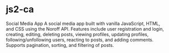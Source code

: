 # js2-ca
Social Media App A social media app built with vanilla JavaScript, HTML, and CSS using the Noroff API. Features include user registration and login, creating, editing, deleting posts, viewing profiles, updating profiles, following/unfollowing users, reacting to posts, and adding comments. Supports pagination, sorting, and filtering of posts.
